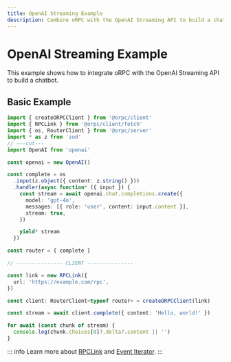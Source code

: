 ```yaml
---
title: OpenAI Streaming Example
description: Combine oRPC with the OpenAI Streaming API to build a chatbot
---
```


# OpenAI Streaming Example

This example shows how to integrate oRPC with the OpenAI Streaming API to build a chatbot.

## Basic Example

```ts twoslash
import { createORPCClient } from '@orpc/client'
import { RPCLink } from '@orpc/client/fetch'
import { os, RouterClient } from '@orpc/server'
import * as z from 'zod'
// ---cut---
import OpenAI from 'openai'

const openai = new OpenAI()

const complete = os
  .input(z.object({ content: z.string() }))
  .handler(async function* ({ input }) {
    const stream = await openai.chat.completions.create({
      model: 'gpt-4o',
      messages: [{ role: 'user', content: input.content }],
      stream: true,
    })

    yield* stream
  })

const router = { complete }

// --------------- CLIENT ---------------

const link = new RPCLink({
  url: 'https://example.com/rpc',
})

const client: RouterClient<typeof router> = createORPCClient(link)

const stream = await client.complete({ content: 'Hello, world!' })

for await (const chunk of stream) {
  console.log(chunk.choices[0]?.delta?.content || '')
}
```

::: info
Learn more about [RPCLink](/docs/client/rpc-link) and [Event Iterator](/docs/client/event-iterator).
:::
